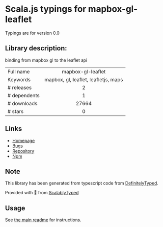 
# Scala.js typings for mapbox-gl-leaflet

Typings are for version 0.0

## Library description:
binding from mapbox gl to the leaflet api

|                    |                 |
| ------------------ | :-------------: |
| Full name          | mapbox-gl-leaflet |
| Keywords           | mapbox, gl, leaflet, leafletjs, maps |
| # releases         | 2 |
| # dependents       | 1 |
| # downloads        | 27664 |
| # stars            | 0 |

## Links
- [Homepage](https://github.com/mapbox/mapbox-gl-leaflet)
- [Bugs](https://github.com/mapbox/mapbox-gl-leaflet/issues)
- [Repository](https://github.com/mapbox/mapbox-gl-leaflet)
- [Npm](https://www.npmjs.com/package/mapbox-gl-leaflet)
    


## Note
This library has been generated from typescript code from [DefinitelyTyped](https://definitelytyped.org).

Provided with :purple_heart: from [ScalablyTyped](https://github.com/oyvindberg/ScalablyTyped)

## Usage
See [the main readme](../../readme.md) for instructions.


